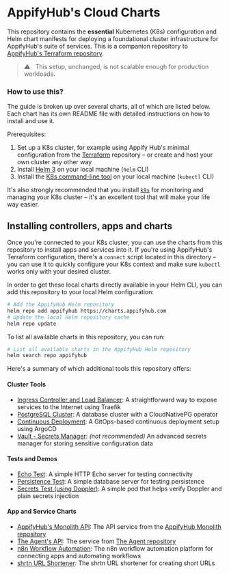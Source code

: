 # AppifyHub's Cloud Charts

This repository contains the **essential** Kubernetes (K8s) configuration and Helm chart manifests for deploying a foundational cluster infrastructure for AppifyHub's suite of services. This is a companion repository to [AppifyHub's Terraform repository](https://github.com/appifyhub/terraform).

> ⚠️ &nbsp; This setup, unchanged, is not scalable enough for production workloads.

### How to use this?

The guide is broken up over several charts, all of which are listed below. Each chart has its own README file with detailed instructions on how to install and use it.

Prerequisites:

  1. Set up a K8s cluster, for example using Appify Hub's minimal configuration from the [Terraform](https://github.com/appifyhub/terraform) repository – or create and host your own cluster any other way
  1. Install [Helm 3](https://helm.sh/docs/intro/quickstart/#install-helm) on your local machine (`helm` CLI)
  1. Install the [K8s command-line tool](https://kubernetes.io/docs/tasks/tools/#kubectl) on your local machine (`kubectl` CLI)

It's also strongly recommended that you install [`k9s`](https://k9scli.io/topics/install) for monitoring and managing your K8s cluster – it's an excellent tool that will make your life way easier.

## Installing controllers, apps and charts

Once you're connected to your K8s cluster, you can use the charts from this repository to install apps and services into it. If you're using AppifyHub's Terraform configuration, there's a `connect` script located in this directory – you can use it to quickly configure your K8s context and make sure `kubectl` works only with your desired cluster.

In order to get these local charts directly available in your Helm CLI, you can add this repository to your local Helm configuration:

```bash
# Add the AppifyHub Helm repository
helm repo add appifyhub https://charts.appifyhub.com
# Update the local Helm repository cache
helm repo update
```

To list all available charts in this repository, you can run:

```bash
# List all available charts in the AppifyHub Helm repository
helm search repo appifyhub
```

Here's a summary of which additional tools this repository offers:

#### Cluster Tools

  - [Ingress Controller and Load Balancer](./cluster-ingress/README.md): A straightforward way to expose services to the Internet using Traefik
  - [PostgreSQL Cluster](./postgres-cluster/README.md): A database cluster with a CloudNativePG operator
  - [Continuous Deployment](./continuous-deployment/README.md): A GitOps-based continuous deployment setup using ArgoCD
  - [Vault - Secrets Manager](./vault-secrets/README.md): _(not recommended)_ An advanced secrets manager for storing sensitive configuration data

#### Tests and Demos

  - [Echo Test](./echo/README.md): A simple HTTP Echo server for testing connectivity
  - [Persistence Test](./persistence-check/README.md): A simple database server for testing persistence
  - [Secrets Test (using Doppler)](./secrets-check/README.md): A simple pod that helps verify Doppler and plain secrets injection

#### App and Service Charts

  - [AppifyHub's Monolith API](./appifyhub-api/README.md): The API service from the [AppifyHub Monolith repository](https://github.com/appifyhub/monolith)
  - [The Agent's API](./the-agent-api/README.md): The service from [The Agent repository](https://github.com/appifyhub/the-agent)
  - [n8n Workflow Automation](./n8n/README.md): The n8n workflow automation platform for connecting apps and automating workflows
  - [shrtn URL Shortener](./shrtn/README.md): The shrtn URL shortener for creating short URLs
